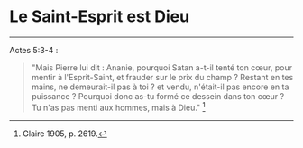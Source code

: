 # Le Saint-Esprit est Dieu

***

Actes 5:3-4 :

> "Mais Pierre lui dit : Ananie, pourquoi Satan a-t-il tenté ton cœur, pour mentir à l'Esprit-Saint, et frauder sur le prix du champ ? Restant en tes mains, ne demeurait-il pas à toi ? et vendu, n'était-il pas encore en ta puissance ? Pourquoi donc as-tu formé ce dessein dans ton cœur ? Tu n'as pas menti aux hommes, mais à Dieu." [^1]

[^1]: Glaire 1905, p. 2619.

